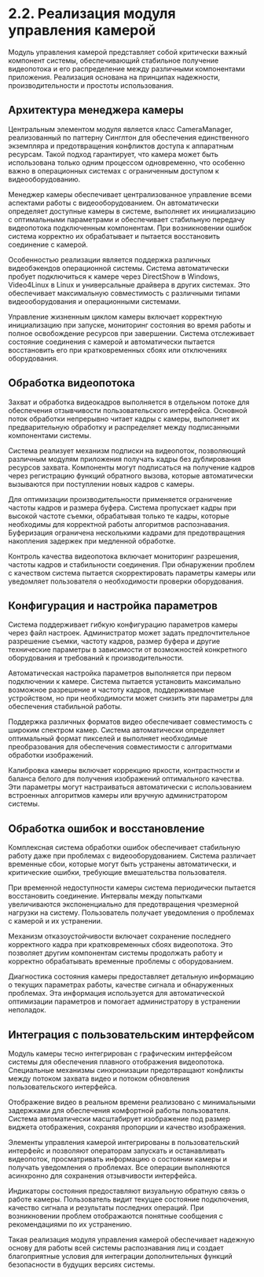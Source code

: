# 2.2. Реализация модуля управления камерой

Модуль управления камерой представляет собой критически важный компонент системы, обеспечивающий стабильное получение видеопотока и его распределение между различными компонентами приложения. Реализация основана на принципах надежности, производительности и простоты использования.

## Архитектура менеджера камеры

Центральным элементом модуля является класс CameraManager, реализованный по паттерну Синглтон для обеспечения единственного экземпляра и предотвращения конфликтов доступа к аппаратным ресурсам. Такой подход гарантирует, что камера может быть использована только одним процессом одновременно, что особенно важно в операционных системах с ограниченным доступом к видеооборудованию.

Менеджер камеры обеспечивает централизованное управление всеми аспектами работы с видеооборудованием. Он автоматически определяет доступные камеры в системе, выполняет их инициализацию с оптимальными параметрами и обеспечивает стабильную передачу видеопотока подключенным компонентам. При возникновении ошибок система корректно их обрабатывает и пытается восстановить соединение с камерой.

Особенностью реализации является поддержка различных видеобэкендов операционной системы. Система автоматически пробует подключиться к камере через DirectShow в Windows, Video4Linux в Linux и универсальные драйвера в других системах. Это обеспечивает максимальную совместимость с различными типами видеооборудования и операционными системами.

Управление жизненным циклом камеры включает корректную инициализацию при запуске, мониторинг состояния во время работы и полное освобождение ресурсов при завершении. Система отслеживает состояние соединения с камерой и автоматически пытается восстановить его при кратковременных сбоях или отключениях оборудования.

## Обработка видеопотока

Захват и обработка видеокадров выполняется в отдельном потоке для обеспечения отзывчивости пользовательского интерфейса. Основной поток обработки непрерывно читает кадры с камеры, выполняет их предварительную обработку и распределяет между подписанными компонентами системы.

Система реализует механизм подписки на видеопоток, позволяющий различным модулям приложения получать кадры без дублирования ресурсов захвата. Компоненты могут подписаться на получение кадров через регистрацию функций обратного вызова, которые автоматически вызываются при поступлении новых кадров с камеры.

Для оптимизации производительности применяется ограничение частоты кадров и размера буфера. Система пропускает кадры при высокой частоте съемки, обрабатывая только те кадры, которые необходимы для корректной работы алгоритмов распознавания. Буферизация ограничена несколькими кадрами для предотвращения накопления задержек при медленной обработке.

Контроль качества видеопотока включает мониторинг разрешения, частоты кадров и стабильности соединения. При обнаружении проблем с качеством система пытается скорректировать параметры камеры или уведомляет пользователя о необходимости проверки оборудования.

## Конфигурация и настройка параметров

Система поддерживает гибкую конфигурацию параметров камеры через файл настроек. Администратор может задать предпочтительное разрешение съемки, частоту кадров, размер буфера и другие технические параметры в зависимости от возможностей конкретного оборудования и требований к производительности.

Автоматическая настройка параметров выполняется при первом подключении к камере. Система пытается установить максимально возможное разрешение и частоту кадров, поддерживаемые устройством, но при необходимости может снизить эти параметры для обеспечения стабильной работы.

Поддержка различных форматов видео обеспечивает совместимость с широким спектром камер. Система автоматически определяет оптимальный формат пикселей и выполняет необходимые преобразования для обеспечения совместимости с алгоритмами обработки изображений.

Калибровка камеры включает коррекцию яркости, контрастности и баланса белого для получения изображений оптимального качества. Эти параметры могут настраиваться автоматически с использованием встроенных алгоритмов камеры или вручную администратором системы.

## Обработка ошибок и восстановление

Комплексная система обработки ошибок обеспечивает стабильную работу даже при проблемах с видеооборудованием. Система различает временные сбои, которые могут быть устранены автоматически, и критические ошибки, требующие вмешательства пользователя.

При временной недоступности камеры система периодически пытается восстановить соединение. Интервалы между попытками увеличиваются экспоненциально для предотвращения чрезмерной нагрузки на систему. Пользователь получает уведомления о проблемах с камерой и их устранении.

Механизм отказоустойчивости включает сохранение последнего корректного кадра при кратковременных сбоях видеопотока. Это позволяет другим компонентам системы продолжать работу и корректно обрабатывать временные проблемы с оборудованием.

Диагностика состояния камеры предоставляет детальную информацию о текущих параметрах работы, качестве сигнала и обнаруженных проблемах. Эта информация используется для автоматической оптимизации параметров и помогает администратору в устранении неполадок.

## Интеграция с пользовательским интерфейсом

Модуль камеры тесно интегрирован с графическим интерфейсом системы для обеспечения плавного отображения видеопотока. Специальные механизмы синхронизации предотвращают конфликты между потоком захвата видео и потоком обновления пользовательского интерфейса.

Отображение видео в реальном времени реализовано с минимальными задержками для обеспечения комфортной работы пользователя. Система автоматически масштабирует изображение под размер виджета отображения, сохраняя пропорции и качество изображения.

Элементы управления камерой интегрированы в пользовательский интерфейс и позволяют операторам запускать и останавливать видеопоток, просматривать информацию о состоянии камеры и получать уведомления о проблемах. Все операции выполняются асинхронно для сохранения отзывчивости интерфейса.

Индикаторы состояния предоставляют визуальную обратную связь о работе камеры. Пользователь видит текущее состояние подключения, качество сигнала и результаты последних операций. При возникновении проблем отображаются понятные сообщения с рекомендациями по их устранению.

Такая реализация модуля управления камерой обеспечивает надежную основу для работы всей системы распознавания лиц и создает благоприятные условия для интеграции дополнительных функций безопасности в будущих версиях системы.